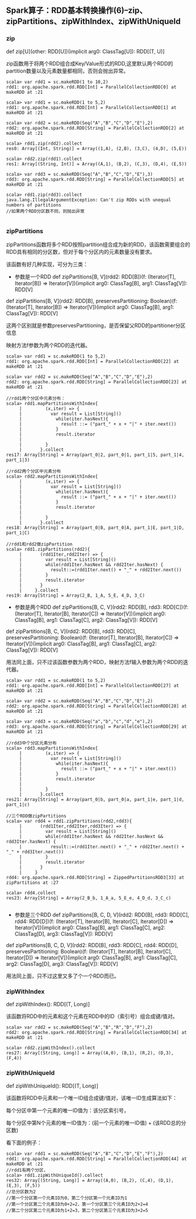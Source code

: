 ## Spark算子：RDD基本转换操作(6)–zip、zipPartitions、zipWithIndex、zipWithUniqueId

### zip

def zip[U](other: RDD[U])(implicit arg0: ClassTag[U]): RDD[(T, U)]

zip函数用于将两个RDD组合成Key/Value形式的RDD,这里默认两个RDD的partition数量以及元素数量都相同，否则会抛出异常。

```
scala> var rdd1 = sc.makeRDD(1 to 10,2)
rdd1: org.apache.spark.rdd.RDD[Int] = ParallelCollectionRDD[0] at makeRDD at :21
 
scala> var rdd1 = sc.makeRDD(1 to 5,2)
rdd1: org.apache.spark.rdd.RDD[Int] = ParallelCollectionRDD[1] at makeRDD at :21
 
scala> var rdd2 = sc.makeRDD(Seq("A","B","C","D","E"),2)
rdd2: org.apache.spark.rdd.RDD[String] = ParallelCollectionRDD[2] at makeRDD at :21
 
scala> rdd1.zip(rdd2).collect
res0: Array[(Int, String)] = Array((1,A), (2,B), (3,C), (4,D), (5,E))           
 
scala> rdd2.zip(rdd1).collect
res1: Array[(String, Int)] = Array((A,1), (B,2), (C,3), (D,4), (E,5))
 
scala> var rdd3 = sc.makeRDD(Seq("A","B","C","D","E"),3)
rdd3: org.apache.spark.rdd.RDD[String] = ParallelCollectionRDD[5] at makeRDD at :21
 
scala> rdd1.zip(rdd3).collect
java.lang.IllegalArgumentException: Can't zip RDDs with unequal numbers of partitions
//如果两个RDD分区数不同，则抛出异常
 
```

### zipPartitions

zipPartitions函数将多个RDD按照partition组合成为新的RDD，该函数需要组合的RDD具有相同的分区数，但对于每个分区内的元素数量没有要求。

该函数有好几种实现，可分为三类：

- 参数是一个RDD
def zipPartitions[B, V](rdd2: RDD[B])(f: (Iterator[T], Iterator[B]) => Iterator[V])(implicit arg0: ClassTag[B], arg1: ClassTag[V]): RDD[V]

def zipPartitions[B, V](rdd2: RDD[B], preservesPartitioning: Boolean)(f: (Iterator[T], Iterator[B]) => Iterator[V])(implicit arg0: ClassTag[B], arg1: ClassTag[V]): RDD[V]

这两个区别就是参数preservesPartitioning，是否保留父RDD的partitioner分区信息

映射方法f参数为两个RDD的迭代器。

```
scala> var rdd1 = sc.makeRDD(1 to 5,2)
rdd1: org.apache.spark.rdd.RDD[Int] = ParallelCollectionRDD[22] at makeRDD at :21
 
scala> var rdd2 = sc.makeRDD(Seq("A","B","C","D","E"),2)
rdd2: org.apache.spark.rdd.RDD[String] = ParallelCollectionRDD[23] at makeRDD at :21
 
//rdd1两个分区中元素分布：
scala> rdd1.mapPartitionsWithIndex{
     |         (x,iter) => {
     |           var result = List[String]()
     |             while(iter.hasNext){
     |               result ::= ("part_" + x + "|" + iter.next())
     |             }
     |             result.iterator
     |            
     |         }
     |       }.collect
res17: Array[String] = Array(part_0|2, part_0|1, part_1|5, part_1|4, part_1|3)
 
//rdd2两个分区中元素分布
scala> rdd2.mapPartitionsWithIndex{
     |         (x,iter) => {
     |           var result = List[String]()
     |             while(iter.hasNext){
     |               result ::= ("part_" + x + "|" + iter.next())
     |             }
     |             result.iterator
     |            
     |         }
     |       }.collect
res18: Array[String] = Array(part_0|B, part_0|A, part_1|E, part_1|D, part_1|C)
 
//rdd1和rdd2做zipPartition
scala> rdd1.zipPartitions(rdd2){
     |       (rdd1Iter,rdd2Iter) => {
     |         var result = List[String]()
     |         while(rdd1Iter.hasNext && rdd2Iter.hasNext) {
     |           result::=(rdd1Iter.next() + "_" + rdd2Iter.next())
     |         }
     |         result.iterator
     |       }
     |     }.collect
res19: Array[String] = Array(2_B, 1_A, 5_E, 4_D, 3_C)

```

- 参数是两个RDD
def zipPartitions[B, C, V](rdd2: RDD[B], rdd3: RDD[C])(f: (Iterator[T], Iterator[B], Iterator[C]) => Iterator[V])(implicit arg0: ClassTag[B], arg1: ClassTag[C], arg2: ClassTag[V]): RDD[V]

def zipPartitions[B, C, V](rdd2: RDD[B], rdd3: RDD[C], preservesPartitioning: Boolean)(f: (Iterator[T], Iterator[B], Iterator[C]) => Iterator[V])(implicit arg0: ClassTag[B], arg1: ClassTag[C], arg2: ClassTag[V]): RDD[V]

用法同上面，只不过该函数参数为两个RDD，映射方法f输入参数为两个RDD的迭代器。

```
scala> var rdd1 = sc.makeRDD(1 to 5,2)
rdd1: org.apache.spark.rdd.RDD[Int] = ParallelCollectionRDD[27] at makeRDD at :21
 
scala> var rdd2 = sc.makeRDD(Seq("A","B","C","D","E"),2)
rdd2: org.apache.spark.rdd.RDD[String] = ParallelCollectionRDD[28] at makeRDD at :21
 
scala> var rdd3 = sc.makeRDD(Seq("a","b","c","d","e"),2)
rdd3: org.apache.spark.rdd.RDD[String] = ParallelCollectionRDD[29] at makeRDD at :21
 
//rdd3中个分区元素分布
scala> rdd3.mapPartitionsWithIndex{
     |         (x,iter) => {
     |           var result = List[String]()
     |             while(iter.hasNext){
     |               result ::= ("part_" + x + "|" + iter.next())
     |             }
     |             result.iterator
     |            
     |         }
     |       }.collect
res21: Array[String] = Array(part_0|b, part_0|a, part_1|e, part_1|d, part_1|c)
 
//三个RDD做zipPartitions
scala> var rdd4 = rdd1.zipPartitions(rdd2,rdd3){
     |       (rdd1Iter,rdd2Iter,rdd3Iter) => {
     |         var result = List[String]()
     |         while(rdd1Iter.hasNext && rdd2Iter.hasNext && rdd3Iter.hasNext) {
     |           result::=(rdd1Iter.next() + "_" + rdd2Iter.next() + "_" + rdd3Iter.next())
     |         }
     |         result.iterator
     |       }
     |     }
rdd4: org.apache.spark.rdd.RDD[String] = ZippedPartitionsRDD3[33] at zipPartitions at :27
 
scala> rdd4.collect
res23: Array[String] = Array(2_B_b, 1_A_a, 5_E_e, 4_D_d, 3_C_c)
 
```
- 参数是三个RDD
def zipPartitions[B, C, D, V](rdd2: RDD[B], rdd3: RDD[C], rdd4: RDD[D])(f: (Iterator[T], Iterator[B], Iterator[C], Iterator[D]) => Iterator[V])(implicit arg0: ClassTag[B], arg1: ClassTag[C], arg2: ClassTag[D], arg3: ClassTag[V]): RDD[V]

def zipPartitions[B, C, D, V](rdd2: RDD[B], rdd3: RDD[C], rdd4: RDD[D], preservesPartitioning: Boolean)(f: (Iterator[T], Iterator[B], Iterator[C], Iterator[D]) => Iterator[V])(implicit arg0: ClassTag[B], arg1: ClassTag[C], arg2: ClassTag[D], arg3: ClassTag[V]): RDD[V]

用法同上面，只不过这里又多了个一个RDD而已。

### zipWithIndex

def zipWithIndex(): RDD[(T, Long)]

该函数将RDD中的元素和这个元素在RDD中的ID（索引号）组合成键/值对。

```
scala> var rdd2 = sc.makeRDD(Seq("A","B","R","D","F"),2)
rdd2: org.apache.spark.rdd.RDD[String] = ParallelCollectionRDD[34] at makeRDD at :21
 
scala> rdd2.zipWithIndex().collect
res27: Array[(String, Long)] = Array((A,0), (B,1), (R,2), (D,3), (F,4))
```

### zipWithUniqueId

def zipWithUniqueId(): RDD[(T, Long)]

该函数将RDD中元素和一个唯一ID组合成键/值对，该唯一ID生成算法如下：

每个分区中第一个元素的唯一ID值为：该分区索引号，

每个分区中第N个元素的唯一ID值为：(前一个元素的唯一ID值) + (该RDD总的分区数)

看下面的例子：

```
scala> var rdd1 = sc.makeRDD(Seq("A","B","C","D","E","F"),2)
rdd1: org.apache.spark.rdd.RDD[String] = ParallelCollectionRDD[44] at makeRDD at :21
//rdd1有两个分区，
scala> rdd1.zipWithUniqueId().collect
res32: Array[(String, Long)] = Array((A,0), (B,2), (C,4), (D,1), (E,3), (F,5))
//总分区数为2
//第一个分区第一个元素ID为0，第二个分区第一个元素ID为1
//第一个分区第二个元素ID为0+2=2，第一个分区第三个元素ID为2+2=4
//第二个分区第二个元素ID为1+2=3，第二个分区第三个元素ID为3+2=5

```


